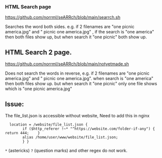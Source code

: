 ###  HTML Search page

https://github.com/norrml/seARRch/blob/main/searrch.sh

Searches the word both sides. 
e.g. if 2 filenames are "one picnic america.jpg" and " picnic one america.jpg" , if the search is "one america" then both files show up, 
but when search it "one picnic" both show up.



## HTML Search 2 page.

https://github.com/norrml/seARRch/blob/main/notyetmade.sh 

Does not search the words in reverse, 
e.g. if 2 filenames are "one picnic america.jpg" and " picnic one america.jpg". 
when search  is "one america" then both files show up. 
but when search it "one picnic" only one file shows which is "one picnic america.jpg"


## Issue:

The file_list.json is accessible without website, Need to add this in nginx 
```
  location = /website/file_list.json {
        if ($http_referer !~* "^https://website.com/folder-if-any") {  return 444;    }
        alias /home/user/www/website/file_list.json;  
        } }
```

 `*`   (astericks) `?`  (question marks) and other regex do not work. 
